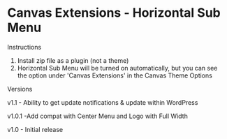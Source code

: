 Canvas Extensions - Horizontal Sub Menu
=======================================

Instructions

1. Install zip file as a plugin (not a theme)
2. Horizontal Sub Menu will be turned on automatically, but you can see the option under 'Canvas Extensions' in the Canvas Theme Options

Versions

v1.1 - Ability to get update notifications & update within WordPress

v1.0.1 -Add compat with Center Menu and Logo with Full Width

v1.0 - Initial release
